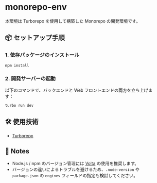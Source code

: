 # monorepo-env

本環境は Turborepo を使用して構築した Monorepo の開発環境です。

## 📦 セットアップ手順

### 1. 依存パッケージのインストール

```bash
npm install
```

### 2. 開発サーバーの起動

以下のコマンドで、バックエンドと Web フロントエンドの両方を立ち上げます：

```bash
turbo run dev
```

## 🛠 使用技術

- [Turborepo](https://turbo.build/repo)

## 📝 Notes

- Node.js / npm のバージョン管理には [Volta](https://volta.sh/) の使用を推奨します。
- バージョンの違いによるトラブルを避けるため、`.node-version` や `package.json` の `engines` フィールドの指定も検討してください。

